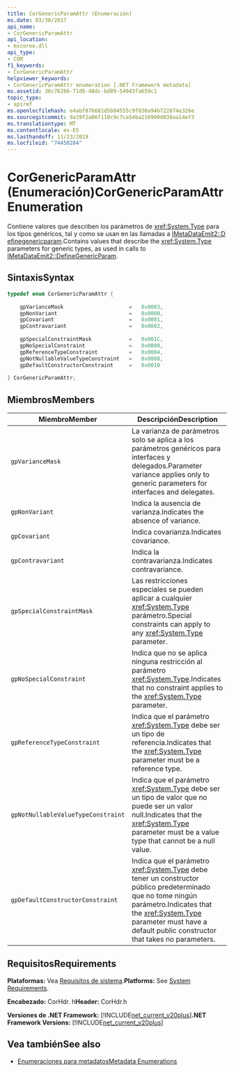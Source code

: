 ```yaml
---
title: CorGenericParamAttr (Enumeración)
ms.date: 03/30/2017
api_name:
- CorGenericParamAttr
api_location:
- mscoree.dll
api_type:
- COM
f1_keywords:
- CorGenericParamAttr
helpviewer_keywords:
- CorGenericParamAttr enumeration [.NET Framework metadata]
ms.assetid: 36c76266-71d8-48dc-bd89-54943fa659c1
topic_type:
- apiref
ms.openlocfilehash: e4abf876681d5b04555c9f030a94b722874e326e
ms.sourcegitcommit: 9a39f2a06f110c9c7ca54ba216900d038aa14ef3
ms.translationtype: MT
ms.contentlocale: es-ES
ms.lasthandoff: 11/23/2019
ms.locfileid: "74450284"
---
```

# <a name="corgenericparamattr-enumeration"></a><span data-ttu-id="f2bff-102">CorGenericParamAttr (Enumeración)</span><span class="sxs-lookup"><span data-stu-id="f2bff-102">CorGenericParamAttr Enumeration</span></span>
<span data-ttu-id="f2bff-103">Contiene valores que describen los parámetros de <xref:System.Type> para los tipos genéricos, tal y como se usan en las llamadas a [IMetaDataEmit2::D efinegenericparam](../../../../docs/framework/unmanaged-api/metadata/imetadataemit2-definegenericparam-method.md).</span><span class="sxs-lookup"><span data-stu-id="f2bff-103">Contains values that describe the <xref:System.Type> parameters for generic types, as used in calls to [IMetaDataEmit2::DefineGenericParam](../../../../docs/framework/unmanaged-api/metadata/imetadataemit2-definegenericparam-method.md).</span></span>  
  
## <a name="syntax"></a><span data-ttu-id="f2bff-104">Sintaxis</span><span class="sxs-lookup"><span data-stu-id="f2bff-104">Syntax</span></span>  
  
```cpp  
typedef enum CorGenericParamAttr {  
  
    gpVarianceMask                     =   0x0003,  
    gpNonVariant                       =   0x0000,   
    gpCovariant                        =   0x0001,  
    gpContravariant                    =   0x0002,  
  
    gpSpecialConstraintMask            =   0x001C,  
    gpNoSpecialConstraint              =   0x0000,  
    gpReferenceTypeConstraint          =   0x0004,   
    gpNotNullableValueTypeConstraint   =   0x0008,  
    gpDefaultConstructorConstraint     =   0x0010  
  
} CorGenericParamAttr;  
```  
  
## <a name="members"></a><span data-ttu-id="f2bff-105">Miembros</span><span class="sxs-lookup"><span data-stu-id="f2bff-105">Members</span></span>  
  
|<span data-ttu-id="f2bff-106">Miembro</span><span class="sxs-lookup"><span data-stu-id="f2bff-106">Member</span></span>|<span data-ttu-id="f2bff-107">Descripción</span><span class="sxs-lookup"><span data-stu-id="f2bff-107">Description</span></span>|  
|------------|-----------------|  
|`gpVarianceMask`|<span data-ttu-id="f2bff-108">La varianza de parámetros solo se aplica a los parámetros genéricos para interfaces y delegados.</span><span class="sxs-lookup"><span data-stu-id="f2bff-108">Parameter variance applies only to generic parameters for interfaces and delegates.</span></span>|  
|`gpNonVariant`|<span data-ttu-id="f2bff-109">Indica la ausencia de varianza.</span><span class="sxs-lookup"><span data-stu-id="f2bff-109">Indicates the absence of variance.</span></span>|  
|`gpCovariant`|<span data-ttu-id="f2bff-110">Indica covarianza.</span><span class="sxs-lookup"><span data-stu-id="f2bff-110">Indicates covariance.</span></span>|  
|`gpContravariant`|<span data-ttu-id="f2bff-111">Indica la contravarianza.</span><span class="sxs-lookup"><span data-stu-id="f2bff-111">Indicates contravariance.</span></span>|  
|`gpSpecialConstraintMask`|<span data-ttu-id="f2bff-112">Las restricciones especiales se pueden aplicar a cualquier <xref:System.Type> parámetro.</span><span class="sxs-lookup"><span data-stu-id="f2bff-112">Special constraints can apply to any <xref:System.Type> parameter.</span></span>|  
|`gpNoSpecialConstraint`|<span data-ttu-id="f2bff-113">Indica que no se aplica ninguna restricción al parámetro <xref:System.Type>.</span><span class="sxs-lookup"><span data-stu-id="f2bff-113">Indicates that no constraint applies to the <xref:System.Type> parameter.</span></span>|  
|`gpReferenceTypeConstraint`|<span data-ttu-id="f2bff-114">Indica que el parámetro <xref:System.Type> debe ser un tipo de referencia.</span><span class="sxs-lookup"><span data-stu-id="f2bff-114">Indicates that the <xref:System.Type> parameter must be a reference type.</span></span>|  
|`gpNotNullableValueTypeConstraint`|<span data-ttu-id="f2bff-115">Indica que el parámetro <xref:System.Type> debe ser un tipo de valor que no puede ser un valor null.</span><span class="sxs-lookup"><span data-stu-id="f2bff-115">Indicates that the <xref:System.Type> parameter must be a value type that cannot be a null value.</span></span>|  
|`gpDefaultConstructorConstraint`|<span data-ttu-id="f2bff-116">Indica que el parámetro <xref:System.Type> debe tener un constructor público predeterminado que no tome ningún parámetro.</span><span class="sxs-lookup"><span data-stu-id="f2bff-116">Indicates that the <xref:System.Type> parameter must have a default public constructor that takes no parameters.</span></span>|  
  
## <a name="requirements"></a><span data-ttu-id="f2bff-117">Requisitos</span><span class="sxs-lookup"><span data-stu-id="f2bff-117">Requirements</span></span>  
 <span data-ttu-id="f2bff-118">**Plataformas:** Vea [Requisitos de sistema](../../../../docs/framework/get-started/system-requirements.md).</span><span class="sxs-lookup"><span data-stu-id="f2bff-118">**Platforms:** See [System Requirements](../../../../docs/framework/get-started/system-requirements.md).</span></span>  
  
 <span data-ttu-id="f2bff-119">**Encabezado:** CorHdr. h</span><span class="sxs-lookup"><span data-stu-id="f2bff-119">**Header:** CorHdr.h</span></span>  
  
 <span data-ttu-id="f2bff-120">**Versiones de .NET Framework:** [!INCLUDE[net_current_v20plus](../../../../includes/net-current-v20plus-md.md)]</span><span class="sxs-lookup"><span data-stu-id="f2bff-120">**.NET Framework Versions:** [!INCLUDE[net_current_v20plus](../../../../includes/net-current-v20plus-md.md)]</span></span>  
  
## <a name="see-also"></a><span data-ttu-id="f2bff-121">Vea también</span><span class="sxs-lookup"><span data-stu-id="f2bff-121">See also</span></span>

- [<span data-ttu-id="f2bff-122">Enumeraciones para metadatos</span><span class="sxs-lookup"><span data-stu-id="f2bff-122">Metadata Enumerations</span></span>](../../../../docs/framework/unmanaged-api/metadata/metadata-enumerations.md)
